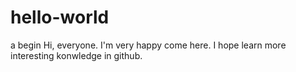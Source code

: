 # hello-world
a begin
Hi, everyone. I'm very happy come here.
I hope learn more interesting konwledge in github.
